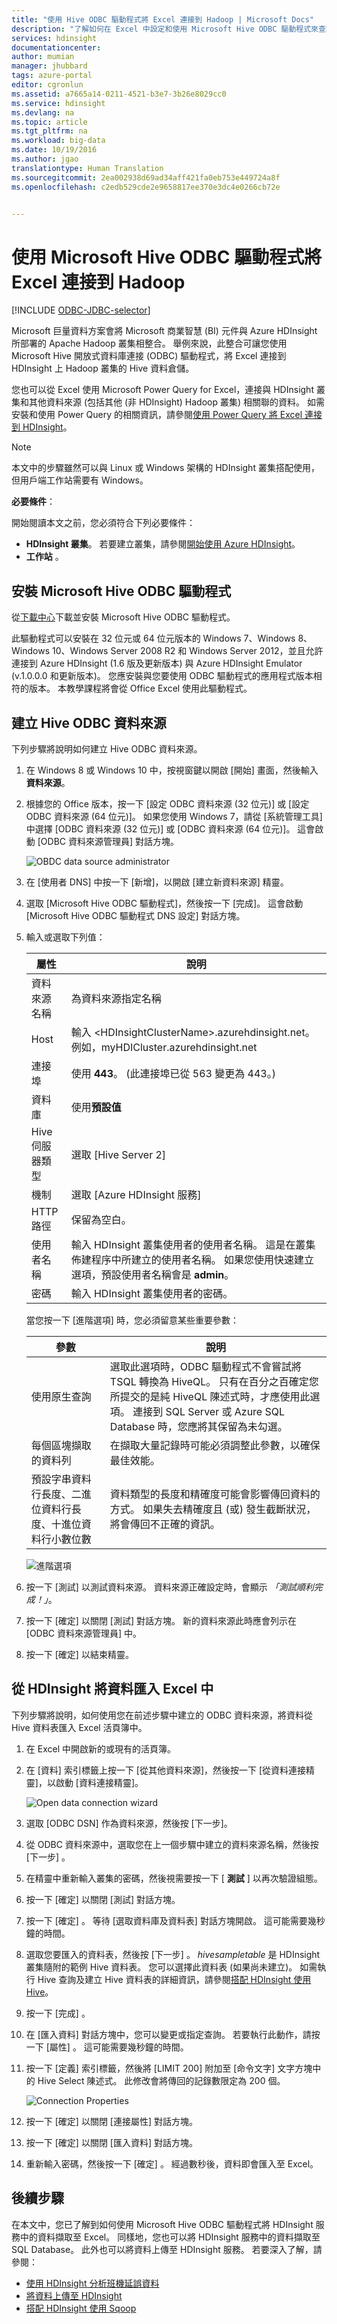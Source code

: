 ```yaml
---
title: "使用 Hive ODBC 驅動程式將 Excel 連接到 Hadoop | Microsoft Docs"
description: "了解如何在 Excel 中設定和使用 Microsoft Hive ODBC 驅動程式來查詢 HDInsight 叢集中的資料。"
services: hdinsight
documentationcenter: 
author: mumian
manager: jhubbard
tags: azure-portal
editor: cgronlun
ms.assetid: a7665a14-0211-4521-b3e7-3b26e8029cc0
ms.service: hdinsight
ms.devlang: na
ms.topic: article
ms.tgt_pltfrm: na
ms.workload: big-data
ms.date: 10/19/2016
ms.author: jgao
translationtype: Human Translation
ms.sourcegitcommit: 2ea002938d69ad34aff421fa0eb753e449724a8f
ms.openlocfilehash: c2edb529cde2e9658817ee370e3dc4e0266cb72e


---
```

# <a name="connect-excel-to-hadoop-with-the-microsoft-hive-odbc-driver"></a>使用 Microsoft Hive ODBC 驅動程式將 Excel 連接到 Hadoop
[!INCLUDE [ODBC-JDBC-selector](../../includes/hdinsight-selector-odbc-jdbc.md)]

Microsoft 巨量資料方案會將 Microsoft 商業智慧 (BI) 元件與 Azure HDInsight 所部署的 Apache Hadoop 叢集相整合。 舉例來說，此整合可讓您使用 Microsoft Hive 開放式資料庫連接 (ODBC) 驅動程式，將 Excel 連接到 HDInsight 上 Hadoop 叢集的 Hive 資料倉儲。

您也可以從 Excel 使用 Microsoft Power Query for Excel，連接與 HDInsight 叢集和其他資料來源 (包括其他 (非 HDInsight) Hadoop 叢集) 相關聯的資料。 如需安裝和使用 Power Query 的相關資訊，請參閱[使用 Power Query 將 Excel 連接到 HDInsight][hdinsight-power-query]。

> [!NOTE]
> 本文中的步驟雖然可以與 Linux 或 Windows 架構的 HDInsight 叢集搭配使用，但用戶端工作站需要有 Windows。
> 
> 

**必要條件**：

開始閱讀本文之前，您必須符合下列必要條件：

* **HDInsight 叢集**。 若要建立叢集，請參閱[開始使用 Azure HDInsight][hdinsight-get-started]。
* **工作站** 。

## <a name="install-microsoft-hive-odbc-driver"></a>安裝 Microsoft Hive ODBC 驅動程式
從[下載中心][hive-odbc-driver-download]下載並安裝 Microsoft Hive ODBC 驅動程式。

此驅動程式可以安裝在 32 位元或 64 位元版本的 Windows 7、Windows 8、Windows 10、Windows Server 2008 R2 和 Windows Server 2012，並且允許連接到 Azure HDInsight (1.6 版及更新版本) 與 Azure HDInsight Emulator (v.1.0.0.0 和更新版本)。 您應安裝與您要使用 ODBC 驅動程式的應用程式版本相符的版本。 本教學課程將會從 Office Excel 使用此驅動程式。

## <a name="create-hive-odbc-data-source"></a>建立 Hive ODBC 資料來源
下列步驟將說明如何建立 Hive ODBC 資料來源。

1. 在 Windows 8 或 Windows 10 中，按視窗鍵以開啟 [開始] 畫面，然後輸入 **資料來源**。
2. 根據您的 Office 版本，按一下 [設定 ODBC 資料來源 (32 位元)] 或 [設定 ODBC 資料來源 (64 位元)]。 如果您使用 Windows 7，請從 [系統管理工具] 中選擇 [ODBC 資料來源 (32 位元)] 或 [ODBC 資料來源 (64 位元)]。 這會啟動 [ODBC 資料來源管理員]  對話方塊。
   
    ![OBDC data source administrator][img-hdi-simbahiveodbc-datasource-admin]
3. 在 [使用者 DNS] 中按一下 [新增]，以開啟 [建立新資料來源] 精靈。
4. 選取 [Microsoft Hive ODBC 驅動程式]，然後按一下 [完成]。 這會啟動 [Microsoft Hive ODBC 驅動程式 DNS 設定]  對話方塊。
5. 輸入或選取下列值：
   
   | 屬性 | 說明 |
   | --- | --- |
   |  資料來源名稱 |為資料來源指定名稱 |
   |  Host |輸入 &lt;HDInsightClusterName>.azurehdinsight.net。 例如，myHDICluster.azurehdinsight.net |
   |  連接埠 |使用 <strong>443</strong>。 (此連接埠已從 563 變更為 443。) |
   |  資料庫 |使用<strong>預設值</strong> |
   |  Hive 伺服器類型 |選取 [Hive Server 2]<strong></strong> |
   |  機制 |選取 [Azure HDInsight 服務]<strong></strong> |
   |  HTTP 路徑 |保留為空白。 |
   |  使用者名稱 |輸入 HDInsight 叢集使用者的使用者名稱。 這是在叢集佈建程序中所建立的使用者名稱。 如果您使用快速建立選項，預設使用者名稱會是 <strong>admin</strong>。 |
   |  密碼 |輸入 HDInsight 叢集使用者的密碼。 |
   
    </table>
   
    當您按一下 [進階選項] 時，您必須留意某些重要參數：
   
   | 參數 | 說明 |
   | --- | --- |
   |  使用原生查詢 |選取此選項時，ODBC 驅動程式不會嘗試將 TSQL 轉換為 HiveQL。 只有在百分之百確定您所提交的是純 HiveQL 陳述式時，才應使用此選項。 連接到 SQL Server 或 Azure SQL Database 時，您應將其保留為未勾選。 |
   |  每個區塊擷取的資料列 |在擷取大量記錄時可能必須調整此參數，以確保最佳效能。 |
   |  預設字串資料行長度、二進位資料行長度、十進位資料行小數位數 |資料類型的長度和精確度可能會影響傳回資料的方式。 如果失去精確度且 (或) 發生截斷狀況，將會傳回不正確的資訊。 |

    ![進階選項][img-HiveOdbc-DataSource-AdvancedOptions]

1. 按一下 [測試]  以測試資料來源。 資料來源正確設定時，會顯示 *「測試順利完成！」*。
2. 按一下 [確定]  以關閉 [測試] 對話方塊。 新的資料來源此時應會列示在 [ODBC 資料來源管理員] 中。
3. 按一下 [確定]  以結束精靈。

## <a name="import-data-into-excel-from-hdinsight"></a>從 HDInsight 將資料匯入 Excel 中
下列步驟將說明，如何使用您在前述步驟中建立的 ODBC 資料來源，將資料從 Hive 資料表匯入 Excel 活頁簿中。

1. 在 Excel 中開啟新的或現有的活頁簿。
2. 在 [資料] 索引標籤上按一下 [從其他資料來源]，然後按一下 [從資料連接精靈]，以啟動 [資料連接精靈]。
   
    ![Open data connection wizard][img-hdi-simbahiveodbc.excel.dataconnection]
3. 選取 [ODBC DSN] 作為資料來源，然後按 [下一步]。
4. 從 ODBC 資料來源中，選取您在上一個步驟中建立的資料來源名稱，然後按 [下一步] 。
5. 在精靈中重新輸入叢集的密碼，然後視需要按一下 [ **測試** ] 以再次驗證組態。
6. 按一下 [確定]  以關閉 [測試] 對話方塊。
7. 按一下 [確定] 。 等待 [選取資料庫及資料表]  對話方塊開啟。 這可能需要幾秒鐘的時間。
8. 選取您要匯入的資料表，然後按 [下一步] 。 *hivesampletable* 是 HDInsight 叢集隨附的範例 Hive 資料表。  您可以選擇此資料表 (如果尚未建立)。 如需執行 Hive 查詢及建立 Hive 資料表的詳細資訊，請參閱[搭配 HDInsight 使用 Hive][hdinsight-use-hive]。
9. 按一下 [完成] 。
10. 在 [匯入資料]  對話方塊中，您可以變更或指定查詢。 若要執行此動作，請按一下 [屬性] 。 這可能需要幾秒鐘的時間。
11. 按一下 [定義] 索引標籤，然後將 [LIMIT 200] 附加至 [命令文字] 文字方塊中的 Hive Select 陳述式。 此修改會將傳回的記錄數限定為 200 個。
    
    ![Connection Properties][img-hdi-simbahiveodbc-excel-connectionproperties]
12. 按一下 [確定]  以關閉 [連接屬性] 對話方塊。
13. 按一下 [確定] 以關閉 [匯入資料] 對話方塊。  
14. 重新輸入密碼，然後按一下 [確定] 。 經過數秒後，資料即會匯入至 Excel。

## <a name="next-steps"></a>後續步驟
在本文中，您已了解到如何使用 Microsoft Hive ODBC 驅動程式將 HDInsight 服務中的資料擷取至 Excel。 同樣地，您也可以將 HDInsight 服務中的資料擷取至 SQL Database。 此外也可以將資料上傳至 HDInsight 服務。 若要深入了解，請參閱：

* [使用 HDInsight 分析班機延誤資料][hdinsight-analyze-flight-data]
* [將資料上傳至 HDInsight][hdinsight-upload-data]
* [搭配 HDInsight 使用 Sqoop][hdinsight-use-sqoop]

[hdinsight-use-sqoop]: hdinsight-use-sqoop.md
[hdinsight-analyze-flight-data]: hdinsight-analyze-flight-delay-data.md
[hdinsight-use-hive]: hdinsight-use-hive.md
[hdinsight-upload-data]: hdinsight-upload-data.md
[hdinsight-power-query]: hdinsight-connect-excel-power-query.md
[hdinsight-get-started]: hdinsight-hadoop-tutorial-get-started-windows.md

[hive-odbc-driver-download]: http://go.microsoft.com/fwlink/?LinkID=286698

[img-hdi-simbahiveodbc-datasource-admin]: ./media/hdinsight-connect-excel-hive-ODBC-driver/HDI.SimbaHiveOdbc.DataSourceAdmin1.png
[img-HiveOdbc-DataSource-AdvancedOptions]: ./media/hdinsight-connect-excel-hive-ODBC-driver/HDI.HiveOdbc.DataSource.AdvancedOptions1.png
[img-hdi-simbahiveodbc-excel-connectionproperties]: ./media/hdinsight-connect-excel-hive-ODBC-driver/HDI.SimbaHiveODBC.Excel.ConnectionProperties1.png
[img-hdi-simbahiveodbc.excel.dataconnection]: ./media/hdinsight-connect-excel-hive-ODBC-driver/HDI.SimbaHiveOdbc.Excel.DataConnection1.png



<!--HONumber=Nov16_HO3-->



